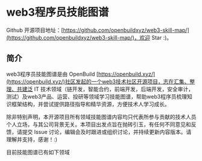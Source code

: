 # web3程序员技能图谱

Github 开源项目地址：[https://github.com/openbuildxyz/web3-skill-map/](https://github.com/openbuildxyz/web3-skill-map/)，欢迎 Star :)。

## 简介
web3程序员技能图谱是由 OpenBuild [https://openbuild.xyz/](https://openbuild.xyz/)社区发起的一个web3技术社区开源项目，志在汇集、整理、共建泛 IT 技术领域（链开发，智能合约，前端开发，后端开发，安全审计，测试）及web3产品、运营、投研等领域学习技能图谱，帮助web3程序员梳理知识框架结构，并尝试提供路径指导和精华资源，方便技术人学习成长。

除非特别声明，本开源项目所有领域技能图谱内容均只代表所参与贡献的技术人员个人立场，与其公司背景无关。本项目出发点旨在抛砖引玉，有任何不同意见和反馈，请提交 Issue 讨论，编辑会及时跟进或组织讨论，并持续更新内容版本。请理解并支持，感谢！:)

目前技能图谱已有如下领域
